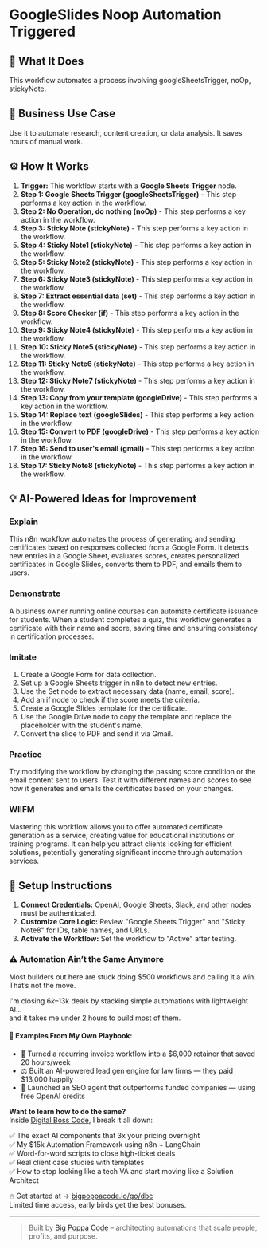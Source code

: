 # GoogleSlides Noop Automation Triggered

## 🚀 What It Does
This workflow automates a process involving googleSheetsTrigger, noOp, stickyNote.

## 💼 Business Use Case
Use it to automate research, content creation, or data analysis. It saves hours of manual work.

## ⚙️ How It Works
1.  **Trigger:** This workflow starts with a **Google Sheets Trigger** node.
2. **Step 1: Google Sheets Trigger (googleSheetsTrigger)** - This step performs a key action in the workflow.
3. **Step 2: No Operation, do nothing (noOp)** - This step performs a key action in the workflow.
4. **Step 3: Sticky Note (stickyNote)** - This step performs a key action in the workflow.
5. **Step 4: Sticky Note1 (stickyNote)** - This step performs a key action in the workflow.
6. **Step 5: Sticky Note2 (stickyNote)** - This step performs a key action in the workflow.
7. **Step 6: Sticky Note3 (stickyNote)** - This step performs a key action in the workflow.
8. **Step 7: Extract essential data (set)** - This step performs a key action in the workflow.
9. **Step 8: Score Checker (if)** - This step performs a key action in the workflow.
10. **Step 9: Sticky Note4 (stickyNote)** - This step performs a key action in the workflow.
11. **Step 10: Sticky Note5 (stickyNote)** - This step performs a key action in the workflow.
12. **Step 11: Sticky Note6 (stickyNote)** - This step performs a key action in the workflow.
13. **Step 12: Sticky Note7 (stickyNote)** - This step performs a key action in the workflow.
14. **Step 13: Copy from your template (googleDrive)** - This step performs a key action in the workflow.
15. **Step 14: Replace text (googleSlides)** - This step performs a key action in the workflow.
16. **Step 15: Convert to PDF (googleDrive)** - This step performs a key action in the workflow.
17. **Step 16: Send to user's email (gmail)** - This step performs a key action in the workflow.
18. **Step 17: Sticky Note8 (stickyNote)** - This step performs a key action in the workflow.

## 💡 AI-Powered Ideas for Improvement
### Explain
This n8n workflow automates the process of generating and sending certificates based on responses collected from a Google Form. It detects new entries in a Google Sheet, evaluates scores, creates personalized certificates in Google Slides, converts them to PDF, and emails them to users.

### Demonstrate
A business owner running online courses can automate certificate issuance for students. When a student completes a quiz, this workflow generates a certificate with their name and score, saving time and ensuring consistency in certification processes.

### Imitate
1. Create a Google Form for data collection.
2. Set up a Google Sheets trigger in n8n to detect new entries.
3. Use the Set node to extract necessary data (name, email, score).
4. Add an if node to check if the score meets the criteria.
5. Create a Google Slides template for the certificate.
6. Use the Google Drive node to copy the template and replace the placeholder with the student's name.
7. Convert the slide to PDF and send it via Gmail.

### Practice
Try modifying the workflow by changing the passing score condition or the email content sent to users. Test it with different names and scores to see how it generates and emails the certificates based on your changes.

### WIIFM
Mastering this workflow allows you to offer automated certificate generation as a service, creating value for educational institutions or training programs. It can help you attract clients looking for efficient solutions, potentially generating significant income through automation services.

## 🔧 Setup Instructions
1. **Connect Credentials:** OpenAI, Google Sheets, Slack, and other nodes must be authenticated.
2. **Customize Core Logic:** Review "Google Sheets Trigger" and "Sticky Note8" for IDs, table names, and URLs.
3. **Activate the Workflow:** Set the workflow to "Active" after testing.

### ⚠️ Automation Ain’t the Same Anymore

Most builders out here are stuck doing $500 workflows and calling it a win.  
That’s not the move.  

I'm closing $6k–$13k deals by stacking simple automations with lightweight AI...  
and it takes me under 2 hours to build most of them.

#### 🧠 Examples From My Own Playbook:
- 🔁 Turned a recurring invoice workflow into a $6,000 retainer that saved 20 hours/week  
- ⚖️ Built an AI-powered lead gen engine for law firms — they paid $13,000 happily  
- 🚀 Launched an SEO agent that outperforms funded companies — using free OpenAI credits  

**Want to learn how to do the same?**  
Inside [Digital Boss Code](https://bigpoppacode.io/go/dbc), I break it all down:

✅ The exact AI components that 3x your pricing overnight  
✅ My $15k Automation Framework using n8n + LangChain  
✅ Word-for-word scripts to close high-ticket deals  
✅ Real client case studies with templates  
✅ How to stop looking like a tech VA and start moving like a Solution Architect  

🔥 Get started at → [bigpoppacode.io/go/dbc](https://bigpoppacode.io/go/dbc)  
Limited time access, early birds get the best bonuses.

---
> Built by [Big Poppa Code](https://bigpoppacode.io) – architecting automations that scale people, profits, and purpose.

